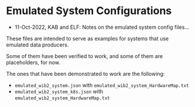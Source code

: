 # Emulated System Configurations

* 11-Oct-2022, KAB and ELF: Notes on the emulated system config files...

These files are intended to serve as examples for systems that use emulated data producers.

Some of them have been verified to work, and some of them are placeholders, for now.

The ones that have been demonstrated to work are the following:
* `emulated_wib2_system.json` with `emulated_wib2_system_HardwareMap.txt`
* `emulated_wib2_system_k8s.json` with `emulated_wib2_system_HardwareMap.txt`

<!--
Here are sample commands for using them
* make any necessary edits to `long_window_readout.json`
* `daqconf_multiru_gen -c ./long_window_readout.json --hardware-map-file ./long_window_readout_HardwareMap.txt lwr_config`
* `wget https://www.dropbox.com/s/9b1xtkjbkfyakij/frames_wib2.bin`  # if needed
* `nanorc lwr_config ${USER}-test boot conf start_run 101 wait 35 stop_run scrap terminate`
* `rm -i /tmp/dunedaq/swtest*.hdf5`
-->
